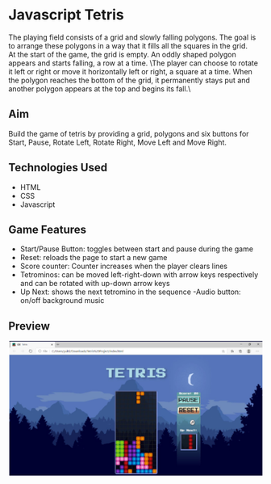 # Javascript Tetris

The playing field consists of a grid and slowly falling polygons. The goal is to
arrange these polygons in a way that it fills all the squares in the grid.<br> At the start of the game, the
grid is empty. An oddly shaped polygon appears and starts falling, a row at a time. \The player can
choose to rotate it left or right or move it horizontally left or right, a square at a time. When the
polygon reaches the bottom of the grid, it permanently stays put and another polygon appears at
the top and begins its fall.\\

## Aim
Build the game of tetris by providing a grid, polygons and six buttons for Start, Pause, Rotate Left,
Rotate Right, Move Left and Move Right.

## Technologies Used
* HTML
* CSS
* Javascript

## Game Features
- Start/Pause Button: toggles between start and pause during the game
- Reset: reloads the page to start a new game
- Score counter: Counter increases when the player clears lines
- Tetrominos: can be moved left-right-down with arrow keys respectively and can be rotated with
up-down arrow keys
- Up Next: shows the next tetromino in the sequence
-Audio button: on/off background music
 
 ## Preview
 ![alt text](image2.jpg)
